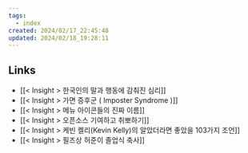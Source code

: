 ```yaml
---
tags:
  - index
created: 2024/02/17_22:45:48
updated: 2024/02/18_19:28:11
---
```


## Links
- [[< Insight > 한국인의 말과 행동에 감춰진 심리]]
- [[< Insight > 가면 증후군 ( Imposter Syndrome )]]
- [[< Insight > 메뉴 아이콘들의 진짜 이름]]
- [[< Insight > 오픈소스 기여하고 취뽀하기]]
- [[< Insight > 케빈 켈리(Kevin Kelly)의 알았더라면 좋았을 103가지 조언]]
- [[< Insight > 필즈상 허준이 졸업식 축사]]
